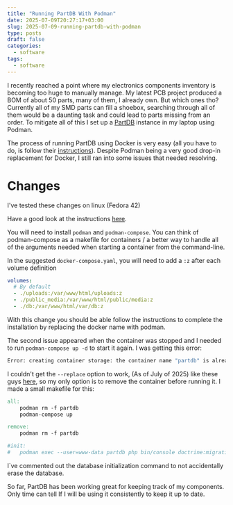 ```yaml
---
title: "Running PartDB With Podman"
date: 2025-07-09T20:27:17+03:00
slug: 2025-07-09-running-partdb-with-podman
type: posts
draft: false
categories:
  - software
tags: 
  - software
---
```



I recently reached a point where my electronics components inventory is becoming too huge to manually manage. My latest PCB project produced a BOM of about 50 parts, many of them, I already own. But which ones tho? Currently all of my SMD parts can fill a shoebox, searching through all of them would be a daunting task and could lead to parts missing from an order. To mitigate all of this I set up a [PartDB](https://docs.part-db.de/) instance in my laptop using Podman.

The process of running PartDB using Docker is very easy (all you have to do, is follow their [instructions](https://docs.part-db.de/installation/installation_docker.html)). Despite Podman being a very good drop-in replacement for Docker, I still ran into some issues that needed resolving.

# Changes
I've tested these changes on linux (Fedora 42)

Have a good look at the instructions [here](https://docs.part-db.de/installation/installation_docker.html).

You will need to install `podman` and `podman-compose`. You can think of podman-compose as a makefile for containers / a better way to handle all of the arguments needed when starting a container from the command-line.

In the suggested `docker-compose.yaml`, you will need to add a `:z` after each volume definition
```yaml {linenos=false style="github-dark"}
volumes:
  # By default
  - ./uploads:/var/www/html/uploads:z
  - ./public_media:/var/www/html/public/media:z
  - ./db:/var/www/html/var/db:z
```

With this change you should be able follow the instructions to complete the installation by replacing the docker name with podman.

The second issue appeared when the container was stopped and I needed to run `podman-compose up -d` to start it again. I was getting this error:
```sh {linenos=false style="github-dark"}
Error: creating container storage: the container name "partdb" is already in use by ******. You have to remove that container to be able to reuse that name: that name is already in use, or use --replace to instruct Podman to do so.
```
I couldn't get the `--replace` option to work, (As of July of 2025) like these guys [here](https://github.com/containers/podman-compose/issues/1118), so my only option is to remove the container before running it. I made a small makefile for this:

```makefile {linenos=false style="github-dark" }
all:
	podman rm -f partdb
	podman-compose up

remove:
	podman rm -f partdb

#init:
#	podman exec --user=www-data partdb php bin/console doctrine:migrations:migrate
```
I`ve commented out the database initialization command to not accidentally erase the database.

So far, PartDB has been working great for keeping track of my components. Only time can tell If I will be using it consistently to keep it up to date.
 







